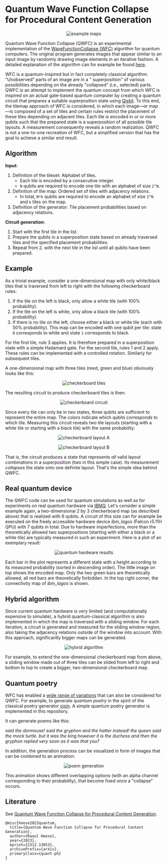 #  Quantum Wave Function Collapse for Procedural Content Generation

<p align="center"><img alt="example maps" src="images/examples.png"></p>

Quantum Wave Function Collapse (QWFC) is an experimental implementation of the [WaveFunctionCollapse (WFC)](https://github.com/mxgmn/WaveFunctionCollapse) algorithm for quantum
computers. The original program generates images that appear similar to an input image by randomly drawing image
elements in an iterative fashion. A detailed explanation of the algorithm can for example be
found [here](https://robertheaton.com/2018/12/17/wavefunction-collapse-algorithm).

WFC is a quantum-inspired but in fact completely classical algorithm: "Unobserved" parts of an image are in a "
superposition" of various possibilities depending on the already "collapsed" (i.e., selected) parts. QWFC is an attempt
to implement the quantum concept from which WFC is inspired on an actual gate-based quantum computer by creating a
quantum circuit that prepares a suitable superposition state using [Qiskit](https://qiskit.org/). To this end, the
tilemap approach of WFC is considered, in which each image—or map—is composed of a set of tiles and certain rules
restrict the placement of these tiles depending on adjacent tiles. Each tile is encoded in or or more qubits such that
the prepared state is a superposition of all possible tile layouts. A measurement consequently reveals a random
realization. QWFC is not a one-to-one recreation of WFC, but a simplified version that has the goal to achieve a similar
end result.

## Algorithm

**Input:**

1. Definition of the tileset: Alphabet of tiles.
    * Each tile is encoded by a consecutive integer.
    * `N` qubits are required to encode one tile with an alphabet of size `2^N`.
2. Definition of the map: Ordered set of tiles with adjacency relations.
    * In total, `N*k` qubits are required to encode an alphabet of size `2^N` and `k` tiles on the map.
3. Definition of the generator: Tile placement probabilities based on adjacency relations.

**Circuit generation:**

1. Start with the first tile in the list.
2. Prepare the qubits in a superposition state based on already traversed tiles and the specified placement
   probabilities.
3. Repeat from 2. with the next tile in the list until all qubits have been prepared.

## Example

As a trivial example, consider a one-dimensional map with only white/black tiles that is traversed from left to right
with the following checkerboard rules:

1. If the tile on the left is black, only allow a white tile (with 100% probability).
2. If the tile on the left is white, only allow a black tile (with 100% probability).
3. If there is no tile on the left, choose either a black or white tile (each with 50% probability).
   This map can be encoded with one qubit per tile: state `0` corresponds to white and state `1` corresponds to black.

For the first tile, rule 3 applies. It is therefore prepared in a superposition state with a simple Hadamard gate. For
the second tile, rules 1 and 2 apply. These rules can be implemented with a controlled rotation. Similarly for
subsequent tiles.

A one-dimensional map with three tiles (reed, green and blue) obviously looks like this:

<p align="center"><img alt="checkerboard tiles" src="images/checker-tiles.png"></p>

The resulting circuit to produce checkerboard tiles is then:

<p align="center"><img alt="checkerboard circuit" src="images/checker-circuit.png"></p>

Since every tile can only be in two states, three qubits are sufficient to represent the entire map. The colors indicate
which qubits corresponds to which tile. Measuring this circuit reveals two tile layouts (starting with a white tile or
starting with a black tile) with the same probability:

<p align="center"><img alt="checkerboard layout A" src="images/checker-tiles-0.png"></p>
<p align="center"><img alt="checkerboard layout B" src="images/checker-tiles-1.png"></p>

That is, the circuit produces a state that represents *all* valid layout combinations in a superposition (two in this
simple case). Its measurement *collapses* the state onto one definite layout. That's the simple idea behind QWFC.

## Real quantum device

The QWFC code can be used for quantum simulations as well as for experiments on real quantum hardware via
[IBMQ](https://www.ibm.com/quantum).
Let's consider a simple example again, a two-dimensional 2 by 3 checkerboard map (as described above) that is realized
with 6 qubits.
A circuit of this size can for example be executed on the freely accessible hardware device *ibm_lagos* (Falcon r5.11H
QPU)
with 7 qubits in total.
Due to hardware imperfections, more than the theoretically allowed two superpositions (starting with either a black or a
white tile) are typically measured in such an experiment.
Here is a plot of an exemplary result:

<p align="center"><img alt="quantum hardware results" src="images/hardware-sample.png"></p>

Each bar in the plot represents a different state with a height according to its measured probability (sorted in
descending order). The little image on top shows the encoded map. Only the two green bars are theoretically allowed, all
red bars are theoretically forbidden.
In the top right corner, the connectivity map of *ibm_lagos* is shown.

## Hybrid algorithm

Since current quantum hardware is very limited (and computationally expensive to simulate), a hybrid quantum-classical
algorithm is also implemented in which the map is traversed with a sliding window. For each iteration, a circuit is
generated and measured for the sliding window region, also taking the adjacency relations outside of the window into
account. With this approach, significantly bigger maps can be generated.

<p align="center"><img alt="hybrid algorithm" src="images/hybrid.png"></p>

For example, to extend the one-dimensional checkerboard map from above, a sliding window made out of three tiles can be
slided from left to right and bottom to top to create a bigger, two-dimensional checkerboard map.

## Quantum poetry

WFC has enabled
a [wide range of variations](https://github.com/mxgmn/WaveFunctionCollapse#notable-ports-forks-and-spinoffs) that can
also be considered for QWFC. For example, to generate _quantum poetry_ in the spirit of the classical poetry
generator [oisin](https://github.com/mewo2/oisin). A simple quantum poetry generator is implemented in this repository.

It can generate poems like this:

_said the dormouse! said the gryphon and the hatter instead! the queen said the mock turtle. but it was the king however
it is the duchess and then the gryphon replied very soon as it was that you?_

In addition, the generation process can be visualized in form of images that can be combined to an animation:

<p align="center"><img alt="poem generation" src="images/poem.gif"></p>

This animation shows different overlapping options (with an alpha channel corresponding to their probability), that become fixed once a "collapse" occurs.

## Literature

See [Quantum Wave Function Collapse for Procedural Content Generation](https://arxiv.org/abs/2312.13853).

    @misc{heese2023quantum,
      title={Quantum Wave Function Collapse for Procedural Content Generation}, 
      author={Raoul Heese},
      year={2023},
      eprint={2312.13853},
      archivePrefix={arXiv},
      primaryClass={quant-ph}
    }
    
